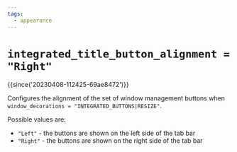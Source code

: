 ```yaml
---
tags:
  - appearance
---
```

# `integrated_title_button_alignment = "Right"`

{{since('20230408-112425-69ae8472')}}

Configures the alignment of the set of window management buttons when
`window_decorations = "INTEGRATED_BUTTONS|RESIZE"`.

Possible values are:

* `"Left"` - the buttons are shown on the left side of the tab bar
* `"Right"` - the buttons are shown on the right side of the tab bar


